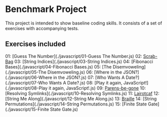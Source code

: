 # Benchmark Project

This project is intended to show baseline coding skills. It consists of a set of exercises with accompanying tests.

## Exercises included

01: [Guess The Number](./javascript/01-Guess The Number.js)
02: [Scrab-Bag](./javascript/02-Scrab-Bag.js)
03: [String Indices](./javascript/03-String Indices.js)
04: [Fibonacci Bases](./javascript/04-Fibonacci Bases.js)
05: [The Disemvoweling](./javascript/05-The Disemvoweling.js)
06: [Where in the JSON?](./javascript/06-Where in the JSON?.js)
07: [Who Wants A Date?](./javascript/07-Who Wants A Date?.js)
08: [Play it again, JavaScript!](./javascript/08-Play it again, JavaScript!.js)
09: [Parens-be-gone](./javascript/09-Parens-be-gone.js)
10: [Resolving Symlinks](./javascript/10-Resolving Symlinks.js)
11: [Lairotcaf](./javascript/11-Lairotcaf.js)
12: [String Me Along](./javascript/12-String Me Along.js)
13: [Braille](./javascript/13-Braille.js)
14: [String Permutations](./javascript/14-String Permutations.js)
15: [Finite State Gate](./javascript/15-Finite State Gate.js)
